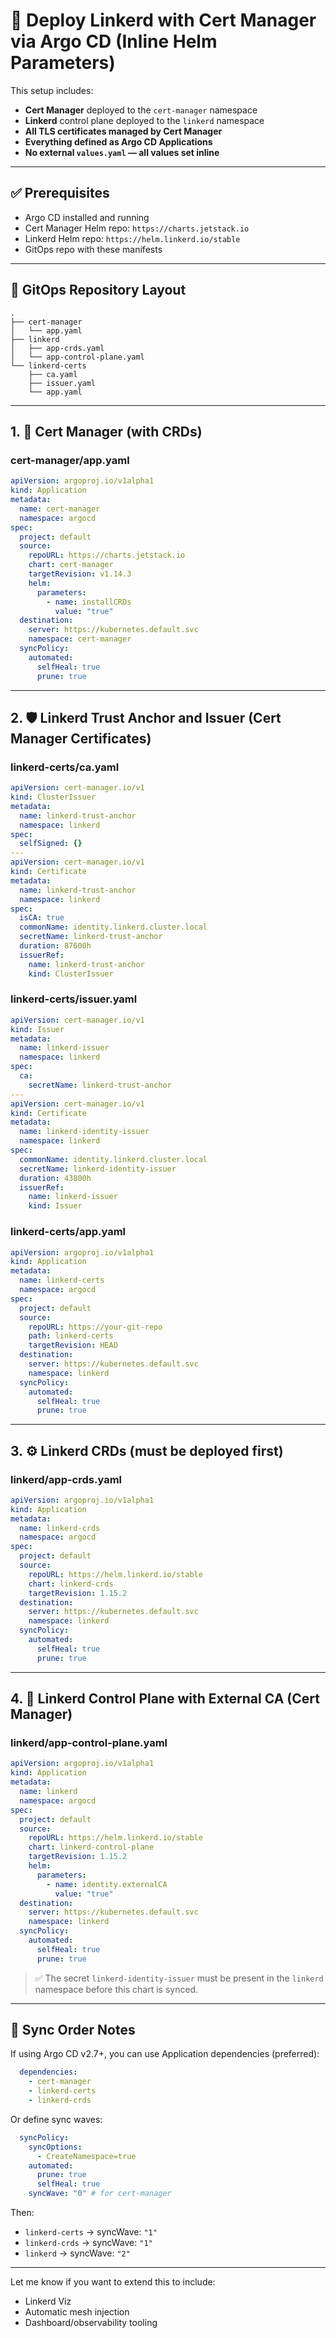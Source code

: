 
# 🚀 Deploy Linkerd with Cert Manager via Argo CD (Inline Helm Parameters)

This setup includes:
- **Cert Manager** deployed to the `cert-manager` namespace
- **Linkerd** control plane deployed to the `linkerd` namespace
- **All TLS certificates managed by Cert Manager**
- **Everything defined as Argo CD Applications**
- **No external `values.yaml` — all values set inline**

---

## ✅ Prerequisites

- Argo CD installed and running
- Cert Manager Helm repo: `https://charts.jetstack.io`
- Linkerd Helm repo: `https://helm.linkerd.io/stable`
- GitOps repo with these manifests

---

## 📁 GitOps Repository Layout

```plaintext
.
├── cert-manager
│   └── app.yaml
├── linkerd
│   ├── app-crds.yaml
│   └── app-control-plane.yaml
└── linkerd-certs
    ├── ca.yaml
    ├── issuer.yaml
    └── app.yaml
```

---

## 1. 🚀 Cert Manager (with CRDs)

### cert-manager/app.yaml

```yaml
apiVersion: argoproj.io/v1alpha1
kind: Application
metadata:
  name: cert-manager
  namespace: argocd
spec:
  project: default
  source:
    repoURL: https://charts.jetstack.io
    chart: cert-manager
    targetRevision: v1.14.3
    helm:
      parameters:
        - name: installCRDs
          value: "true"
  destination:
    server: https://kubernetes.default.svc
    namespace: cert-manager
  syncPolicy:
    automated:
      selfHeal: true
      prune: true
```

---

## 2. 🛡️ Linkerd Trust Anchor and Issuer (Cert Manager Certificates)

### linkerd-certs/ca.yaml

```yaml
apiVersion: cert-manager.io/v1
kind: ClusterIssuer
metadata:
  name: linkerd-trust-anchor
  namespace: linkerd
spec:
  selfSigned: {}
---
apiVersion: cert-manager.io/v1
kind: Certificate
metadata:
  name: linkerd-trust-anchor
  namespace: linkerd
spec:
  isCA: true
  commonName: identity.linkerd.cluster.local
  secretName: linkerd-trust-anchor
  duration: 87600h
  issuerRef:
    name: linkerd-trust-anchor
    kind: ClusterIssuer
```

### linkerd-certs/issuer.yaml

```yaml
apiVersion: cert-manager.io/v1
kind: Issuer
metadata:
  name: linkerd-issuer
  namespace: linkerd
spec:
  ca:
    secretName: linkerd-trust-anchor
---
apiVersion: cert-manager.io/v1
kind: Certificate
metadata:
  name: linkerd-identity-issuer
  namespace: linkerd
spec:
  commonName: identity.linkerd.cluster.local
  secretName: linkerd-identity-issuer
  duration: 43800h
  issuerRef:
    name: linkerd-issuer
    kind: Issuer
```

### linkerd-certs/app.yaml

```yaml
apiVersion: argoproj.io/v1alpha1
kind: Application
metadata:
  name: linkerd-certs
  namespace: argocd
spec:
  project: default
  source:
    repoURL: https://your-git-repo
    path: linkerd-certs
    targetRevision: HEAD
  destination:
    server: https://kubernetes.default.svc
    namespace: linkerd
  syncPolicy:
    automated:
      selfHeal: true
      prune: true
```

---

## 3. ⚙️ Linkerd CRDs (must be deployed first)

### linkerd/app-crds.yaml

```yaml
apiVersion: argoproj.io/v1alpha1
kind: Application
metadata:
  name: linkerd-crds
  namespace: argocd
spec:
  project: default
  source:
    repoURL: https://helm.linkerd.io/stable
    chart: linkerd-crds
    targetRevision: 1.15.2
  destination:
    server: https://kubernetes.default.svc
    namespace: linkerd
  syncPolicy:
    automated:
      selfHeal: true
      prune: true
```

---

## 4. 🚀 Linkerd Control Plane with External CA (Cert Manager)

### linkerd/app-control-plane.yaml

```yaml
apiVersion: argoproj.io/v1alpha1
kind: Application
metadata:
  name: linkerd
  namespace: argocd
spec:
  project: default
  source:
    repoURL: https://helm.linkerd.io/stable
    chart: linkerd-control-plane
    targetRevision: 1.15.2
    helm:
      parameters:
        - name: identity.externalCA
          value: "true"
  destination:
    server: https://kubernetes.default.svc
    namespace: linkerd
  syncPolicy:
    automated:
      selfHeal: true
      prune: true
```

> ✅ The secret `linkerd-identity-issuer` must be present in the `linkerd` namespace before this chart is synced.

---

## 🧠 Sync Order Notes

If using Argo CD v2.7+, you can use Application dependencies (preferred):

```yaml
  dependencies:
    - cert-manager
    - linkerd-certs
    - linkerd-crds
```

Or define sync waves:

```yaml
  syncPolicy:
    syncOptions:
      - CreateNamespace=true
    automated:
      prune: true
      selfHeal: true
    syncWave: "0" # for cert-manager
```

Then:
- `linkerd-certs` → syncWave: `"1"`
- `linkerd-crds` → syncWave: `"1"`
- `linkerd` → syncWave: `"2"`

---

Let me know if you want to extend this to include:
- Linkerd Viz
- Automatic mesh injection
- Dashboard/observability tooling
